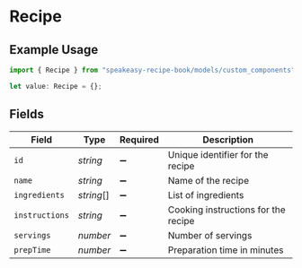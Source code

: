 # Recipe

## Example Usage

```typescript
import { Recipe } from "speakeasy-recipe-book/models/custom_components";

let value: Recipe = {};
```

## Fields

| Field                               | Type                                | Required                            | Description                         |
| ----------------------------------- | ----------------------------------- | ----------------------------------- | ----------------------------------- |
| `id`                                | *string*                            | :heavy_minus_sign:                  | Unique identifier for the recipe    |
| `name`                              | *string*                            | :heavy_minus_sign:                  | Name of the recipe                  |
| `ingredients`                       | *string*[]                          | :heavy_minus_sign:                  | List of ingredients                 |
| `instructions`                      | *string*                            | :heavy_minus_sign:                  | Cooking instructions for the recipe |
| `servings`                          | *number*                            | :heavy_minus_sign:                  | Number of servings                  |
| `prepTime`                          | *number*                            | :heavy_minus_sign:                  | Preparation time in minutes         |